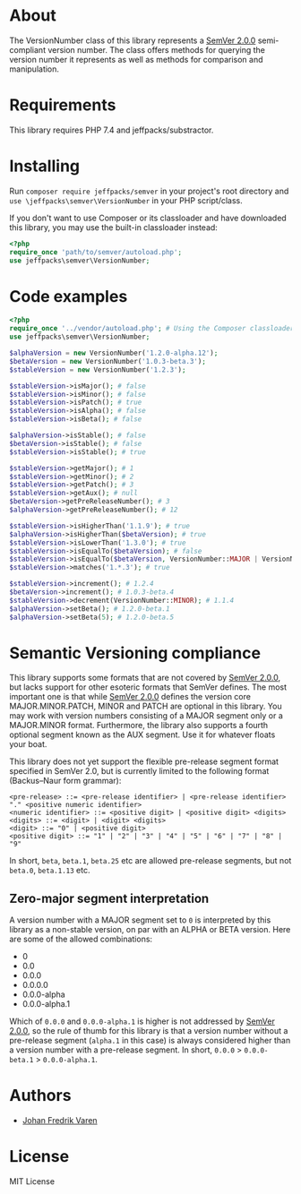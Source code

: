 # About
The VersionNumber class of this library represents a [SemVer 2.0.0](https://semver.org/) semi-compliant version number. The class offers methods for querying the version number it represents as well as methods for comparison and manipulation.

# Requirements
This library requires PHP 7.4 and jeffpacks/substractor.

# Installing
Run `composer require jeffpacks/semver` in your project's root directory and `use \jeffpacks\semver\VersionNumber` in your PHP script/class.

If you don't want to use Composer or its classloader and have downloaded this library, you may use the built-in classloader instead:
```php
<?php
require_once 'path/to/semver/autoload.php';
use jeffpacks\semver\VersionNumber;
```

# Code examples
```php
<?php
require_once '../vendor/autoload.php'; # Using the Composer classloader
use jeffpacks\semver\VersionNumber;

$alphaVersion = new VersionNumber('1.2.0-alpha.12');
$betaVersion = new VersionNumber('1.0.3-beta.3');
$stableVersion = new VersionNumber('1.2.3');

$stableVersion->isMajor(); # false
$stableVersion->isMinor(); # false
$stableVersion->isPatch(); # true
$stableVersion->isAlpha(); # false
$stableVersion->isBeta(); # false

$alphaVersion->isStable(); # false
$betaVersion->isStable(); # false
$stableVersion->isStable(); # true

$stableVersion->getMajor(); # 1
$stableVersion->getMinor(); # 2
$stableVersion->getPatch(); # 3
$stableVersion->getAux(); # null
$betaVersion->getPreReleaseNumber(); # 3
$alphaVersion->getPreReleaseNumber(); # 12

$stableVersion->isHigherThan('1.1.9'); # true
$alphaVersion->isHigherThan($betaVersion); # true
$stableVersion->isLowerThan('1.3.0'); # true
$stableVersion->isEqualTo($betaVersion); # false
$stableVersion->isEqualTo($betaVersion, VersionNumber::MAJOR | VersionNumber::PATCH); # true
$stableVersion->matches('1.*.3'); # true

$stableVersion->increment(); # 1.2.4
$betaVersion->increment(); # 1.0.3-beta.4
$stableVersion->decrement(VersionNumber::MINOR); # 1.1.4
$alphaVersion->setBeta(); # 1.2.0-beta.1
$alphaVersion->setBeta(5); # 1.2.0-beta.5
```

# Semantic Versioning compliance
This library supports some formats that are not covered by [SemVer 2.0.0](https://semver.org/), but lacks support for other esoteric formats that SemVer defines. The most important one is that while [SemVer 2.0.0](https://semver.org/) defines the version core MAJOR.MINOR.PATCH, MINOR and PATCH are optional in this library. You may work with version numbers consisting of a MAJOR segment only or a MAJOR.MINOR format. Furthermore, the library also supports a fourth optional segment known as the AUX segment. Use it for whatever floats your boat.

This library does not yet support the flexible pre-release segment format specified in SemVer 2.0, but is currently limited to the following format (Backus–Naur form grammar):
```
<pre-release> ::= <pre-release identifier> | <pre-release identifier> "." <positive numeric identifier>
<numeric identifier> ::= <positive digit> | <positive digit> <digits>
<digits> ::= <digit> | <digit> <digits>
<digit> ::= "0" | <positive digit>
<positive digit> ::= "1" | "2" | "3" | "4" | "5" | "6" | "7" | "8" | "9"
```
In short, `beta`, `beta.1`, `beta.25` etc are allowed pre-release segments, but not `beta.0`, `beta.1.13` etc. 

## Zero-major segment interpretation
A version number with a MAJOR segment set to `0` is interpreted by this library as a non-stable version, on par with an ALPHA or BETA version. Here are some of the allowed combinations:
- 0
- 0.0
- 0.0.0
- 0.0.0.0
- 0.0.0-alpha
- 0.0.0-alpha.1

Which of `0.0.0` and `0.0.0-alpha.1` is higher is not addressed by [SemVer 2.0.0](https://semver.org/), so the rule of thumb for this library is that a version number without a pre-release segment (`alpha.1` in this case) is always considered higher than a version number with a pre-release segment. In short, `0.0.0` > `0.0.0-beta.1` > `0.0.0-alpha.1`.

# Authors
* [Johan Fredrik Varen](https://github.com/JohanFredrikVaren)

# License
MIT License